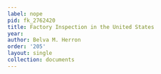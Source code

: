 ```yaml
---
label: nope
pid: fk_2762420
title: Factory Inspection in the United States
year: 
author: Belva M. Herron
order: '205'
layout: single
collection: documents
---
```

